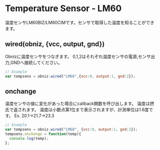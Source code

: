 # Temperature Sensor - LM60
温度センサLM60BIZ/LM60CIMです。センサで取得した温度を知ることができます。

## wired(obniz, {vcc, output, gnd})
Obnizに温度センサをつなぎます。
0,1,2はそれぞれ温度センサの電源,センサ出力,GNDへ接続してください。

```javascript
// Example
var tempsens = obniz.wired("LM60",{vcc:0, output:1, gnd:2});
```

## onchange
温度センサの値に変化があった場合にcallback関数を呼び出します。
温度は摂氏で返されます。
温度は小数点第1位まで表示されますが、計測単位は1.6度です。
Ex. 20.1→21.7→23.3
```javascript
// Example
var tempsens = obniz.wired("LM60", {vcc:0, output:1, gnd:2});
tempsens.onchange = function(temp){
  console.log(temp);
};
```
